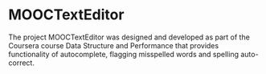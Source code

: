 # MOOCTextEditor

The project MOOCTextEditor was designed and developed as part of the Coursera course Data Structure and Performance that 
provides functionality of autocomplete, flagging misspelled words and spelling auto-correct.
